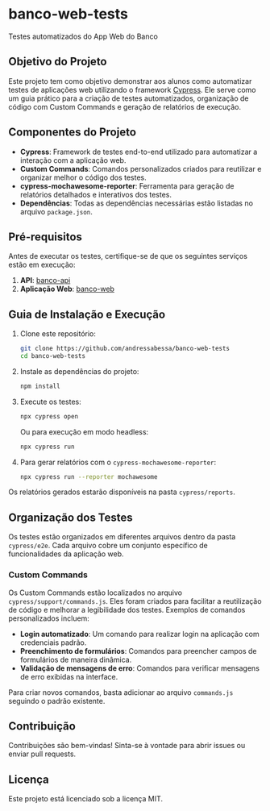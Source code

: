# banco-web-tests

Testes automatizados do App Web do Banco

## Objetivo do Projeto

Este projeto tem como objetivo demonstrar aos alunos como automatizar testes de aplicações web utilizando o framework [Cypress](https://www.cypress.io/). Ele serve como um guia prático para a criação de testes automatizados, organização de código com Custom Commands e geração de relatórios de execução.

## Componentes do Projeto

- **Cypress**: Framework de testes end-to-end utilizado para automatizar a interação com a aplicação web.
- **Custom Commands**: Comandos personalizados criados para reutilizar e organizar melhor o código dos testes.
- **cypress-mochawesome-reporter**: Ferramenta para geração de relatórios detalhados e interativos dos testes.
- **Dependências**: Todas as dependências necessárias estão listadas no arquivo `package.json`.

## Pré-requisitos

Antes de executar os testes, certifique-se de que os seguintes serviços estão em execução:

1. **API**: [banco-api](https://github.com/juliodelimas/banco-api)
2. **Aplicação Web**: [banco-web](https://github.com/juliodelimas/banco-web)

## Guia de Instalação e Execução

1. Clone este repositório:
   ```bash
   git clone https://github.com/andressabessa/banco-web-tests
   cd banco-web-tests
   ```

2. Instale as dependências do projeto:
   ```bash
   npm install
   ```

3. Execute os testes:
   ```bash
   npx cypress open
   ```
   Ou para execução em modo headless:
   ```bash
   npx cypress run
   ```

4. Para gerar relatórios com o `cypress-mochawesome-reporter`:
   ```bash
   npx cypress run --reporter mochawesome
   ```

Os relatórios gerados estarão disponíveis na pasta `cypress/reports`.

## Organização dos Testes

Os testes estão organizados em diferentes arquivos dentro da pasta `cypress/e2e`. Cada arquivo cobre um conjunto específico de funcionalidades da aplicação web.

### Custom Commands

Os Custom Commands estão localizados no arquivo `cypress/support/commands.js`. Eles foram criados para facilitar a reutilização de código e melhorar a legibilidade dos testes. Exemplos de comandos personalizados incluem:

- **Login automatizado**: Um comando para realizar login na aplicação com credenciais padrão.
- **Preenchimento de formulários**: Comandos para preencher campos de formulários de maneira dinâmica.
- **Validação de mensagens de erro**: Comandos para verificar mensagens de erro exibidas na interface.

Para criar novos comandos, basta adicionar ao arquivo `commands.js` seguindo o padrão existente.

## Contribuição

Contribuições são bem-vindas! Sinta-se à vontade para abrir issues ou enviar pull requests.

## Licença

Este projeto está licenciado sob a licença MIT.

